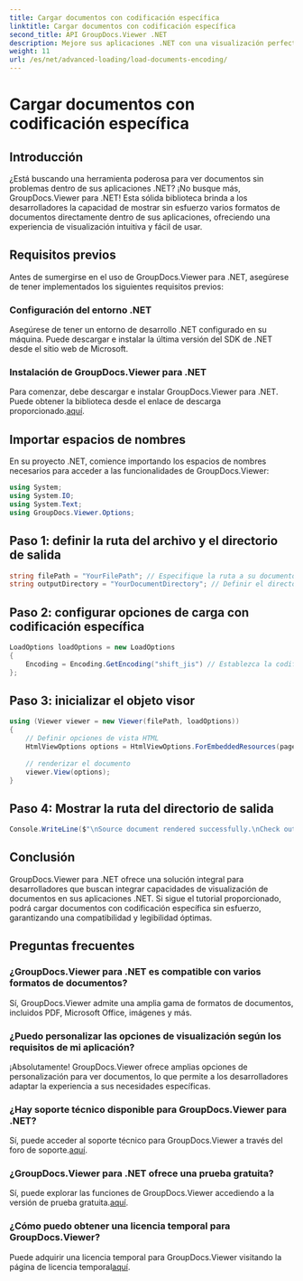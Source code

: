 ```yaml
---
title: Cargar documentos con codificación específica
linktitle: Cargar documentos con codificación específica
second_title: API GroupDocs.Viewer .NET
description: Mejore sus aplicaciones .NET con una visualización perfecta de documentos utilizando GroupDocs.Viewer para .NET. Cargue documentos sin esfuerzo con codificación específica y personalice la experiencia de visualización.
weight: 11
url: /es/net/advanced-loading/load-documents-encoding/
---
```


# Cargar documentos con codificación específica

## Introducción
¿Está buscando una herramienta poderosa para ver documentos sin problemas dentro de sus aplicaciones .NET? ¡No busque más, GroupDocs.Viewer para .NET! Esta sólida biblioteca brinda a los desarrolladores la capacidad de mostrar sin esfuerzo varios formatos de documentos directamente dentro de sus aplicaciones, ofreciendo una experiencia de visualización intuitiva y fácil de usar.
## Requisitos previos
Antes de sumergirse en el uso de GroupDocs.Viewer para .NET, asegúrese de tener implementados los siguientes requisitos previos:
### Configuración del entorno .NET
Asegúrese de tener un entorno de desarrollo .NET configurado en su máquina. Puede descargar e instalar la última versión del SDK de .NET desde el sitio web de Microsoft.
### Instalación de GroupDocs.Viewer para .NET
 Para comenzar, debe descargar e instalar GroupDocs.Viewer para .NET. Puede obtener la biblioteca desde el enlace de descarga proporcionado.[aquí](https://releases.groupdocs.com/viewer/net/).

## Importar espacios de nombres
En su proyecto .NET, comience importando los espacios de nombres necesarios para acceder a las funcionalidades de GroupDocs.Viewer:
```csharp
using System;
using System.IO;
using System.Text;
using GroupDocs.Viewer.Options;
```

## Paso 1: definir la ruta del archivo y el directorio de salida
```csharp
string filePath = "YourFilePath"; // Especifique la ruta a su documento
string outputDirectory = "YourDocumentDirectory"; // Definir el directorio de salida para las páginas renderizadas.
```
## Paso 2: configurar opciones de carga con codificación específica
```csharp
LoadOptions loadOptions = new LoadOptions
{
    Encoding = Encoding.GetEncoding("shift_jis") // Establezca la codificación deseada (por ejemplo, shift_jis)
};
```
## Paso 3: inicializar el objeto visor
```csharp
using (Viewer viewer = new Viewer(filePath, loadOptions))
{
    // Definir opciones de vista HTML
    HtmlViewOptions options = HtmlViewOptions.ForEmbeddedResources(pageFilePathFormat);
    
    // renderizar el documento
    viewer.View(options);
}
```
## Paso 4: Mostrar la ruta del directorio de salida
```csharp
Console.WriteLine($"\nSource document rendered successfully.\nCheck output in {outputDirectory}.");
```

## Conclusión
GroupDocs.Viewer para .NET ofrece una solución integral para desarrolladores que buscan integrar capacidades de visualización de documentos en sus aplicaciones .NET. Si sigue el tutorial proporcionado, podrá cargar documentos con codificación específica sin esfuerzo, garantizando una compatibilidad y legibilidad óptimas.
## Preguntas frecuentes
### ¿GroupDocs.Viewer para .NET es compatible con varios formatos de documentos?
Sí, GroupDocs.Viewer admite una amplia gama de formatos de documentos, incluidos PDF, Microsoft Office, imágenes y más.
### ¿Puedo personalizar las opciones de visualización según los requisitos de mi aplicación?
¡Absolutamente! GroupDocs.Viewer ofrece amplias opciones de personalización para ver documentos, lo que permite a los desarrolladores adaptar la experiencia a sus necesidades específicas.
### ¿Hay soporte técnico disponible para GroupDocs.Viewer para .NET?
 Sí, puede acceder al soporte técnico para GroupDocs.Viewer a través del foro de soporte.[aquí](https://forum.groupdocs.com/c/viewer/9).
### ¿GroupDocs.Viewer para .NET ofrece una prueba gratuita?
Sí, puede explorar las funciones de GroupDocs.Viewer accediendo a la versión de prueba gratuita.[aquí](https://releases.groupdocs.com/).
### ¿Cómo puedo obtener una licencia temporal para GroupDocs.Viewer?
 Puede adquirir una licencia temporal para GroupDocs.Viewer visitando la página de licencia temporal[aquí](https://purchase.groupdocs.com/temporary-license/).